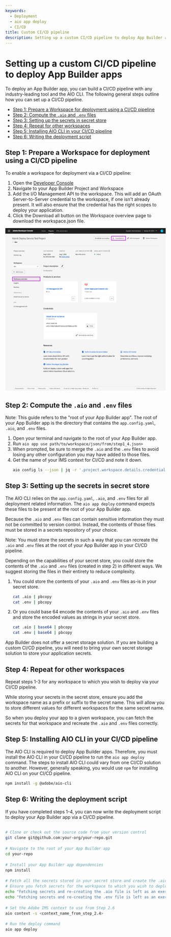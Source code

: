 ```yaml
---
keywords:
  - Deployment
  - aio app deploy
  - CI/CD
title: Custom CI/CD pipeline
description: Setting up a custom CI/CD pipeline to deploy App Builder apps
---
```


# Setting up a custom CI/CD pipeline to deploy App Builder apps

To deploy an App Builder app, you can build a CI/CD pipeline with any industry-leading tool and the AIO CLI. The following general steps outline how you can set up a CI/CD pipeline.

+ [Step 1: Prepare a Workspace for deployment using a CI/CD pipeline](#step-1-prepare-a-workspace-for-deployment-using-a-cicd-pipeline)
+ [Step 2: Compute the `.aio` and `.env` files](#step-2-compute-the-aio-and-env-files)
+ [Step 3: Setting up the secrets in secret store](#step-3-setting-up-the-secrets-in-secret-store)
+ [Step 4: Repeat for other workspaces](#step-4-repeat-for-other-workspaces)
+ [Step 5: Installing AIO CLI in your CI/CD pipeline](#step-5-installing-aio-cli-in-your-cicd-pipeline)
+ [Step 6: Writing the deployment script](#step-6-writing-the-deployment-script)


## Step 1: Prepare a Workspace for deployment using a CI/CD pipeline

To enable a workspace for deployment via a CI/CD pipeline:

1. Open the [Developer Console](https://developer.adobe.com/console)
2. Navigate to your App Builder Project and Workspace
3. Add the I/O Management API to the workspace. This will add an OAuth Server-to-Server credential to the workspace, if one isn't already present. It will also ensure that the credential has the right scopes to deploy your application.  
4. Click the Download all button on the Workspace overview page to download the workspace.json file.

![Download Workspace JSON](../../../images/download-workspace-config-json.png)

## Step 2: Compute the `.aio` and `.env` files

<InlineAlert slots="text" />

Note: This guide refers to the "root of your App Builder app". The root of your App Builder app is the directory that contains the `app.config.yaml`, `.aio`, and `.env` files.


1. Open your terminal and navigate to the root of your App Builder app.
2. Run `aio app use path/to/workspace/json/from/step1_4.json>`
3. When prompted, be sure to merge the `.aio` and the `.env` files to avoid losing any other configuration you may have added to those files.
4. Get the name of your IMS context for CI/CD and note it down.
   ```bash
   aio config ls --json | jq -r '.project.workspace.details.credentials[] | select(.integration_type == "oauth_server_to_server") | .name' | tr '[:upper:]' '[:lower:]'
   ```

## Step 3: Setting up the secrets in secret store

The AIO CLI relies on the `app.config.yaml`, `.aio`, and `.env` files for all deployment related information. The `aio app deploy` command expects these files to be present at the root of your App Builder app. 

Because the `.aio` and `.env` files can contain sensitive information they must not be committed to version control. Instead, the contents of those files must be stored in a secrets repository of your choice. 

Note: You must store the secrets in such a way that you can recreate the `.aio` and `.env` files at the root of your App Builder app in your CI/CD pipeline.

Depending on the capabilities of your secret store, you could store the contents of the `.aio` and `.env` files (created in step 2) in different ways. We suggest storing the files in their entirety to reduce complexity.

1. You could store the contents of your `.aio` and `.env` files as-is in your secret store.
   ```bash
   cat .aio | pbcopy
   cat .env | pbcopy
   ```

2. Or you could base 64 encode the contents of your `.aio` and `.env` files and store the encoded values as strings in your secret store.
   ```bash
   cat .aio | base64 | pbcopy
   cat .env | base64 | pbcopy
   ```


<InlineAlert slots="text" />

App Builder does not offer a secret storage solution. If you are building a custom CI/CD pipeline, you will need to bring your own secret storage solution to store your application secrets.

## Step 4: Repeat for other workspaces

Repeat steps 1-3 for any workspace to which you wish to deploy via your CI/CD pipeline. 

While storing your secrets in the secret store, ensure you add the workspace name as a prefix or suffix to the secret name. This will allow you to store different values for different workspaces for the same secret name.

So when you deploy your app to a given workspace, you can fetch the secrets for that workspace and recreate the `.aio` and `.env` files correctly.

## Step 5: Installing AIO CLI in your CI/CD pipeline

The AIO CLI is required to deploy App Builder apps. Therefore, you must install the AIO CLI in your CI/CD pipeline to run the `aio app deploy` command. The steps to install AIO CLI could vary from one CI/CD solution to another. However, generally speaking, you would use `npm` for installing AIO CLI on your CI/CD pipeline.

```bash
npm install -g @adobe/aio-cli
```

## Step 6: Writing the deployment script

If you have completed steps 1-4, you can now write the deployment script to deploy your App Builder app via a CI/CD pipeline.

```bash

# Clone or check out the source code from your version control
git clone git@github.com:your-org/your-repo.git

# Navigate to the root of your App Builder app
cd your-repo

# Install your App Builder app dependencies
npm install

# Fetch all the secrets stored in your secret store and create the .aio and .env files
# Ensure you fetch secrets for the workspace to which you wish to deploy your app
echo "Fetching secrets and re-creating the .aio file is left as an exercise for the reader" > .aio
echo "Fetching secrets and re-creating the .env file is left as an exercise for the reader" > .env

# Set the Adobe IMS context to use from Step 2.6
aio context -s <context_name_from_step_2.4>

# Run the deploy command
aio app deploy
```
